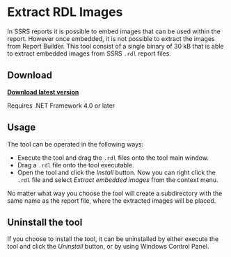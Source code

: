 # Extract RDL Images
In SSRS reports it is possible to embed images that can be used within the report. However once
embedded, it is not possible to extract the images from Report Builder. This tool consist
of a single binary of 30 kB that is able to extract embedded images from SSRS `.rdl` report files.

## Download
**[Download latest version](https://github.com/dmester/extract-rdl-images/releases/download/1.0.0/ExtractRdlImages.exe)**

Requires .NET Framework 4.0 or later

## Usage
The tool can be operated in the following ways:

* Execute the tool and drag the `.rdl` files onto the tool main window.
* Drag a `.rdl` file onto the tool executable.
* Open the tool and click the *Install* button. Now you can right click the `.rdl` file
  and select *Extract embedded images* from the context menu. 
  
No matter what way you choose the tool will create a subdirectory with the same name as the 
report file, where the extracted images will be placed.

## Uninstall the tool
If you choose to install the tool, it can be uninstalled by either execute the tool and click
the *Uninstall* button, or by using Windows Control Panel.
